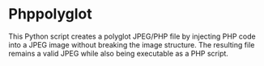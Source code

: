 # Phppolyglot
This Python script creates a polyglot JPEG/PHP file by injecting PHP code into a JPEG image without breaking the image structure. The resulting file remains a valid JPEG while also being executable as a PHP script.
